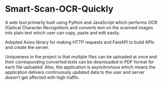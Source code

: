 # Smart-Scan-OCR-Quickly

A web tool primarily built using Python and JavaScript which performs OCR (Optical Character Recognition) and converts text on the scanned images into plain text which user can copy, paste and edit easily. 

Adopted Axios library for making HTTP requests and FastAPI to build APIs and create the server. 

Uniqueness in the project is that multiple files can be uploaded at once and their corresponding converted texts can be downloaded in PDF format for each file uploaded. 
Also, the application is asynchronous which means the application delivers continuously updated data to the user and server doesn't get affected with high traffic.
